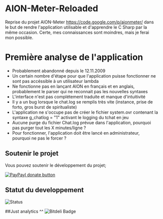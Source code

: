 # AION-Meter-Reloaded
Reprise du projet AION-Meter https://code.google.com/p/aionmeter/ dans le but de rendre l'application utilisable et d'apprendre le C Sharp par la même occasion. Certe, mes connaissances sont moindres, mais je ferai mon possible.

# Première analyse de l'application
* Probablement abandonné depuis le 12.11.2009
* Un certain nombre d'étape pour que l'application puisse fonctionner ne sont pas accéssible à un utilisateur lambda
* Ne fonctionne pas en lançant AION en français et en anglais, probablement le parser qui ne reconnait pas les nouvelles syntaxes
* L'interface n'est pas complétement traduite et manque d'intuitivité
* Il y a un bug lorsque le chat.log se remplis très vite (instance, prise de forto, gros burst de spiritualiste)
* L'application ne s'occupe pas de créer le fichier system.ovr contenant la syntaxe g_chatlog = "1" activant le logging du tchat en jeu
* Aucune purge du fichier Chat.log prévue dans l'application, pourquoi pas purger tout les X minutes/ligne ?
* Pour fonctionner, l'application doit être lancé en administrateur, pourquoi ne pas le forcer ?


## Soutenir le projet

Vous pouvez soutenir le développement du projet;

[![PayPayl donate button](https://img.shields.io/badge/paypal-donate-green.svg?style=plastic)](https://www.paypal.com/cgi-bin/webscr?cmd=_s-xclick&hosted_button_id=7ZYD4ZZG3GYH6 "Donate once-off to this project using Paypal")

## Statut du developpement
![Status](https://img.shields.io/badge/build-faild-red.svg?style=plastic)

##Just analytics ^^
![Bitdeli Badge](https://d2weczhvl823v0.cloudfront.net/crystal-web/aion-meter-reloaded/trend.png)